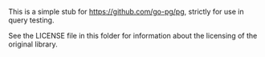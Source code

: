 This is a simple stub for https://github.com/go-pg/pg, strictly for use in query testing.

See the LICENSE file in this folder for information about the licensing of the original library.
